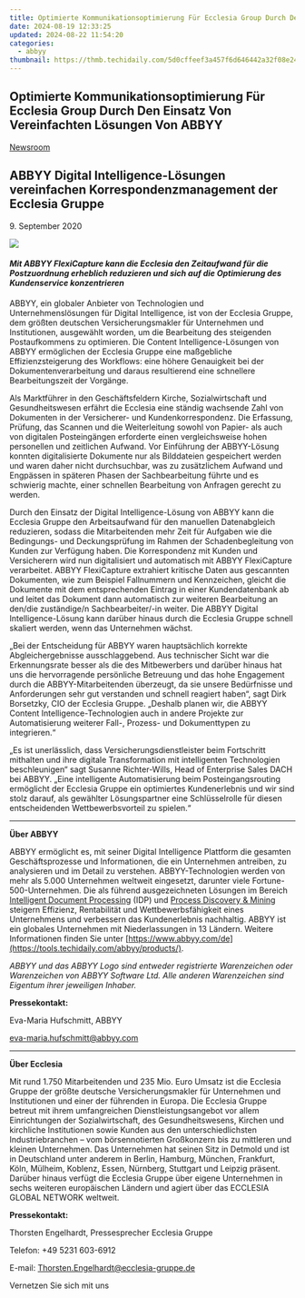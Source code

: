 ```yaml
---
title: Optimierte Kommunikationsoptimierung Für Ecclesia Group Durch Den Einsatz Von Vereinfachten Lösungen Von ABBYY
date: 2024-08-19 12:33:25
updated: 2024-08-22 11:54:20
categories:
  - abbyy
thumbnail: https://thmb.techidaily.com/5d0cffeef3a457f6d646442a32f08e24ee51602aa778ea2d41cdc52aa7fdbdaa.jpg
---
```


## Optimierte Kommunikationsoptimierung Für Ecclesia Group Durch Den Einsatz Von Vereinfachten Lösungen Von ABBYY

[Newsroom](https://tools.techidaily.com/abbyy/products/)

## ABBYY Digital Intelligence-Lösungen vereinfachen Korrespondenzmanagement der Ecclesia Gruppe

9\. September 2020

![](https://content.abbyy.com/-/media/project/abbyy/abbyy/branchtemplates/shutterstock_1272462163_1296-x-729.jpg?h=729&iar=0&w=1296)

#### _Mit ABBYY FlexiCapture kann die Ecclesia den Zeitaufwand für die Postzuordnung erheblich reduzieren und sich auf die Optimierung des Kundenservice konzentrieren_

ABBYY, ein globaler Anbieter von Technologien und Unternehmenslösungen für Digital Intelligence, ist von der Ecclesia Gruppe, dem größten deutschen Versicherungsmakler für Unternehmen und Institutionen, ausgewählt worden, um die Bearbeitung des steigenden Postaufkommens zu optimieren. Die Content Intelligence-Lösungen von ABBYY ermöglichen der Ecclesia Gruppe eine maßgebliche Effizienzsteigerung des Workflows: eine höhere Genauigkeit bei der Dokumentenverarbeitung und daraus resultierend eine schnellere Bearbeitungszeit der Vorgänge.

Als Marktführer in den Geschäftsfeldern Kirche, Sozialwirtschaft und Gesundheitswesen erfährt die Ecclesia eine ständig wachsende Zahl von Dokumenten in der Versicherer- und Kundenkorrespondenz. Die Erfassung, Prüfung, das Scannen und die Weiterleitung sowohl von Papier- als auch von digitalen Posteingängen erforderte einen vergleichsweise hohen personellen und zeitlichen Aufwand. Vor Einführung der ABBYY-Lösung konnten digitalisierte Dokumente nur als Bilddateien gespeichert werden und waren daher nicht durchsuchbar, was zu zusätzlichem Aufwand und Engpässen in späteren Phasen der Sachbearbeitung führte und es schwierig machte, einer schnellen Bearbeitung von Anfragen gerecht zu werden.

Durch den Einsatz der Digital Intelligence-Lösung von ABBYY kann die Ecclesia Gruppe den Arbeitsaufwand für den manuellen Datenabgleich reduzieren, sodass die Mitarbeitenden mehr Zeit für Aufgaben wie die Bedingungs- und Deckungsprüfung im Rahmen der Schadenbegleitung von Kunden zur Verfügung haben. Die Korrespondenz mit Kunden und Versicherern wird nun digitalisiert und automatisch mit ABBYY FlexiCapture verarbeitet. ABBYY FlexiCapture extrahiert kritische Daten aus gescannten Dokumenten, wie zum Beispiel Fallnummern und Kennzeichen, gleicht die Dokumente mit dem entsprechenden Eintrag in einer Kundendatenbank ab und leitet das Dokument dann automatisch zur weiteren Bearbeitung an den/die zuständige/n Sachbearbeiter/-in weiter. Die ABBYY Digital Intelligence-Lösung kann darüber hinaus durch die Ecclesia Gruppe schnell skaliert werden, wenn das Unternehmen wächst.

„Bei der Entscheidung für ABBYY waren hauptsächlich korrekte Abgleichergebnisse ausschlaggebend. Aus technischer Sicht war die Erkennungsrate besser als die des Mitbewerbers und darüber hinaus hat uns die hervorragende persönliche Betreuung und das hohe Engagement durch die ABBYY-Mitarbeitenden überzeugt, da sie unsere Bedürfnisse und Anforderungen sehr gut verstanden und schnell reagiert haben“, sagt Dirk Borsetzky, CIO der Ecclesia Gruppe. „Deshalb planen wir, die ABBYY Content Intelligence-Technologien auch in andere Projekte zur Automatisierung weiterer Fall-, Prozess- und Dokumenttypen zu integrieren.“

„Es ist unerlässlich, dass Versicherungsdienstleister beim Fortschritt mithalten und ihre digitale Transformation mit intelligenten Technologien beschleunigen“ sagt Susanne Richter-Wills, Head of Enterprise Sales DACH bei ABBYY. „Eine intelligente Automatisierung beim Posteingangsrouting ermöglicht der Ecclesia Gruppe ein optimiertes Kundenerlebnis und wir sind stolz darauf, als gewählter Lösungspartner eine Schlüsselrolle für diesen entscheidenden Wettbewerbsvorteil zu spielen.“

---

**Über ABBYY**

ABBYY ermöglicht es, mit seiner Digital Intelligence Plattform die gesamten Geschäftsprozesse und Informationen, die ein Unternehmen antreiben, zu analysieren und im Detail zu verstehen. ABBYY-Technologien werden von mehr als 5.000 Unternehmen weltweit eingesetzt, darunter viele Fortune-500-Unternehmen. Die als führend ausgezeichneten Lösungen im Bereich [Intelligent Document Processing](https://tools.techidaily.com/abbyy/products/) (IDP) und [Process Discovery & Mining](https://tools.techidaily.com/abbyy/products/) steigern Effizienz, Rentabilität und Wettbewerbsfähigkeit eines Unternehmens und verbessern das Kundenerlebnis nachhaltig. ABBYY ist ein globales Unternehmen mit Niederlassungen in 13 Ländern. Weitere Informationen finden Sie unter [https://www.abbyy.com/de](https://tools.techidaily.com/abbyy/products/).

_ABBYY und das ABBYY Logo sind entweder registrierte Warenzeichen oder Warenzeichen von ABBYY Software Ltd. Alle anderen Warenzeichen sind Eigentum ihrer jeweiligen Inhaber._

**Pressekontakt:** 

Eva-Maria Hufschmitt, ABBYY

[eva-maria.hufschmitt@abbyy.com](https://tools.techidaily.com/abbyy/products/)

---

**Über Ecclesia**

Mit rund 1.750 Mitarbeitenden und 235 Mio. Euro Umsatz ist die Ecclesia Gruppe der größte deutsche Versicherungsmakler für Unternehmen und Institutionen und einer der führenden in Europa. Die Ecclesia Gruppe betreut mit ihrem umfangreichen Dienstleistungsangebot vor allem Einrichtungen der Sozialwirtschaft, des Gesundheitswesens, Kirchen und kirchliche Institutionen sowie Kunden aus den unterschiedlichsten Industriebranchen – vom börsennotierten Großkonzern bis zu mittleren und kleinen Unternehmen. Das Unternehmen hat seinen Sitz in Detmold und ist in Deutschland unter anderem in Berlin, Hamburg, München, Frankfurt, Köln, Mülheim, Koblenz, Essen, Nürnberg, Stuttgart und Leipzig präsent. Darüber hinaus verfügt die Ecclesia Gruppe über eigene Unternehmen in sechs weiteren europäischen Ländern und agiert über das ECCLESIA GLOBAL NETWORK weltweit.

**Pressekontakt:** 

Thorsten Engelhardt, Pressesprecher Ecclesia Gruppe

Telefon: +49 5231 603-6912

E-mail: [Thorsten.Engelhardt@ecclesia-gruppe.de](https://tools.techidaily.com/abbyy/products/)

Vernetzen Sie sich mit uns

<ins class="adsbygoogle"
     style="display:block"
     data-ad-format="autorelaxed"
     data-ad-client="ca-pub-7571918770474297"
     data-ad-slot="1223367746"></ins>



<ins class="adsbygoogle"
     style="display:block"
     data-ad-client="ca-pub-7571918770474297"
     data-ad-slot="8358498916"
     data-ad-format="auto"
     data-full-width-responsive="true"></ins>
